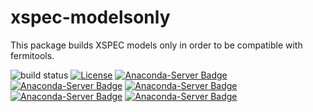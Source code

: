 # xspec-modelsonly
This package builds XSPEC models only in order to be compatible with fermitools.

![build status](https://github.com/threeML/xspec-modelsonly/actions/workflows/test_and_build.yml/badge.svg)
[![License](https://img.shields.io/badge/License-BSD%203--Clause-blue.svg)](https://opensource.org/licenses/BSD-3-Clause)
[![Anaconda-Server Badge](https://anaconda.org/xspecmodels/xspec-modelsonly/badges/version.svg)](https://anaconda.org/xspecmodels/xspec-modelsonly)
[![Anaconda-Server Badge](https://anaconda.org/xspecmodels/xspec-modelsonly/badges/latest_release_date.svg)](https://anaconda.org/xspecmodels/xspec-modelsonly)
[![Anaconda-Server Badge](https://anaconda.org/xspecmodels/xspec-modelsonly/badges/latest_release_relative_date.svg)](https://anaconda.org/xspecmodels/xspec-modelsonly)
[![Anaconda-Server Badge](https://anaconda.org/xspecmodels/xspec-modelsonly/badges/downloads.svg)](https://anaconda.org/xspecmodels/xspec-modelsonly)
[![Anaconda-Server Badge](https://anaconda.org/xspecmodels/xspec-modelsonly/badges/installer/conda.svg)](https://conda.anaconda.org/xspecmodels)
